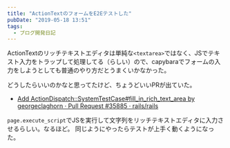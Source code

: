 ```yaml
---
title: "ActionTextのフォームをE2Eテストした"
pubDate: "2019-05-18 13:51"
tags:
  - ブログ開発日記
---
```


ActionTextのリッチテキストエディタは単純な`<textarea>`ではなく、JSでテキスト入力をトラップして処理してる（らしい）ので、capybaraでフォームの入力をしようとしても普通のやり方だとうまくいかなかった。

どうしたらいいのかなと思ってたけど、ちょうどいいPRが出ていた。

- [Add ActionDispatch::SystemTestCase#fill_in_rich_text_area by georgeclaghorn · Pull Request #35885 · rails/rails](https://github.com/rails/rails/pull/35885)

`page.execute_script`でJSを実行して文字列をリッチテキストエディタに入力させるらしい。なるほど。
同じようにやったらテストが上手く動くようになった。
